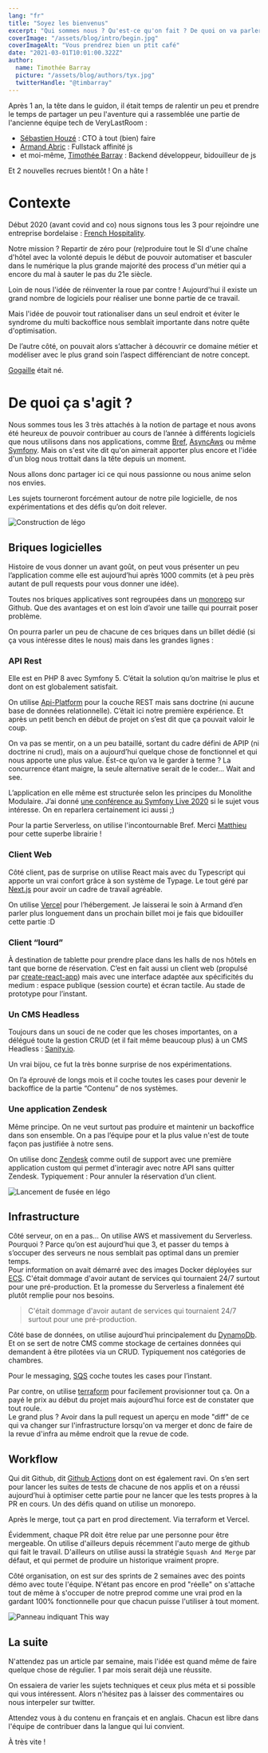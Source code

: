 ```yaml
---
lang: "fr"
title: "Soyez les bienvenus"
excerpt: "Qui sommes nous ? Qu'est-ce qu'on fait ? De quoi on va parler ? Commençons par les présentations !"
coverImage: "/assets/blog/intro/begin.jpg"
coverImageAlt: "Vous prendrez bien un ptit café"
date: "2021-03-01T10:01:00.322Z"
author:
  name: Timothée Barray
  picture: "/assets/blog/authors/tyx.jpg"
  twitterHandle: "@timbarray"
---
```


Après 1 an, la tête dans le guidon, il était temps de ralentir un peu et prendre le temps de partager un peu l'aventure qui a rassemblée une partie de l'ancienne équipe tech de VeryLastRoom :

- [Sébastien Houzé](https://twitter.com/sebastienhouze) : CTO à tout (bien) faire
- [Armand Abric](https://twitter.com/armandabric) : Fullstack affinité js
- et moi-même, [Timothée Barray](https://twitter.com/timbarray) : Backend développeur, bidouilleur de js

Et 2 nouvelles recrues bientôt ! On a hâte !

# Contexte

Début 2020 (avant covid and co) nous signons tous les 3 pour rejoindre une entreprise bordelaise : [French Hospitality](https://french-hospitality.fr).

Notre mission ? Repartir de zéro pour (re)produire tout le SI d'une chaîne d'hôtel avec la volonté depuis le début de pouvoir automatiser et basculer dans le numérique la plus grande majorité des process d'un métier qui a encore du mal à sauter le pas du 21e siècle.

Loin de nous l'idée de réinventer la roue par contre ! Aujourd'hui il existe un grand nombre de logiciels pour réaliser une bonne partie de ce travail.

Mais l'idée de pouvoir tout rationaliser dans un seul endroit et éviter le syndrome du multi backoffice nous semblait importante dans notre quête d'optimisation.

De l’autre côté, on pouvait alors s’attacher à découvrir ce domaine métier et modéliser avec le plus grand soin l’aspect différenciant de notre concept.

[Gogaille](https://www.gogaille.com/) était né.

# De quoi ça s'agit ?

Nous sommes tous les 3 très attachés à la notion de partage et nous avons été heureux de pouvoir contribuer au cours de l’année à différents logiciels que nous utilisons dans nos applications, comme [Bref](https://bref.sh/), [AsyncAws](https://async-aws.com/) ou même [Symfony](https://symfony.com/). Mais on s'est vite dit qu'on aimerait apporter plus encore et l'idée d'un blog nous trottait dans la tête depuis un moment.

Nous allons donc partager ici ce qui nous passionne ou nous anime selon nos envies.

Les sujets tourneront forcément autour de notre pile logicielle, de nos expérimentations et des défis qu’on doit relever.

![Construction de légo](/assets/blog/intro/lego.jpg)

## Briques logicielles

Histoire de vous donner un avant goût, on peut vous présenter un peu l’application comme elle est aujourd’hui après 1000 commits (et à peu près autant de pull requests pour vous donner une idée).

Toutes nos briques applicatives sont regroupées dans un [monorepo](https://github.com/korfuri/awesome-monorepo) sur Github. Que des avantages et on est loin d’avoir une taille qui pourrait poser problème.

On pourra parler un peu de chacune de ces briques dans un billet dédié (si ça vous intéresse dites le nous) mais dans les grandes lignes :

### API Rest

Elle est en PHP 8 avec Symfony 5. C’était la solution qu’on maitrise le plus et dont on est globalement satisfait.

On utilise [Api-Platform](https://api-platform.com/) pour la couche REST mais sans doctrine (ni aucune base de données relationnelle). C’était ici notre première expérience. Et après un petit bench en début de projet on s’est dit que ça pouvait valoir le coup.

On va pas se mentir, on a un peu bataillé, sortant du cadre défini de APIP (ni doctrine ni crud), mais on a aujourd’hui quelque chose de fonctionnel et qui nous apporte une plus value. Est-ce qu’on va le garder à terme ? La concurrence étant maigre, la seule alternative serait de le coder… Wait and see.

L’application en elle même est structurée selon les principes du Monolithe Modulaire. J’ai donné [une conférence au Symfony Live 2020](https://symfonycasts.com/screencast/paris2020/monolithe-modulaire-pourquoi-comment) si le sujet vous intéresse. On en reparlera certainement ici aussi ;)

Pour la partie Serverless, on utilise l'incontournable Bref. Merci [Matthieu](https://twitter.com/matthieunapoli) pour cette superbe librairie !

### Client Web

Côté client, pas de surprise on utilise React mais avec du Typescript qui apporte un vrai confort grâce à son système de Typage. Le tout géré par [Next.js](https://nextjs.org) pour avoir un cadre de travail agréable.

On utilise [Vercel](https://vercel.com) pour l’hébergement. Je laisserai le soin à Armand d’en parler plus longuement dans un prochain billet moi je fais que bidouiller cette partie :D

### Client “lourd”

À destination de tablette pour prendre place dans les halls de nos hôtels en tant que borne de réservation. C’est en fait aussi un client web (propulsé par [create-react-app](https://create-react-app.dev)) mais avec une interface adaptée aux spécificités du medium : espace publique (session courte) et écran tactile. Au stade de prototype pour l’instant.

### Un CMS Headless

Toujours dans un souci de ne coder que les choses importantes, on a délégué toute la gestion CRUD (et il fait même beaucoup plus) à un CMS Headless : [Sanity.io](https://www.sanity.io/).

Un vrai bijou, ce fut la très bonne surprise de nos expérimentations.

On l’a éprouvé de longs mois et il coche toutes les cases pour devenir le backoffice de la partie “Contenu” de nos systèmes.

### Une application Zendesk

Même principe. On ne veut surtout pas produire et maintenir un backoffice dans son ensemble. On a pas l’équipe pour et la plus value n'est de toute façon pas justifiée à notre sens.

On utilise donc [Zendesk](https://www.zendesk.fr/) comme outil de support avec une première application custom qui permet d'interagir avec notre API sans quitter Zendesk. Typiquement : Pour annuler la réservation d’un client.

![Lancement de fusée en légo](/assets/blog/intro/rocket.jpg)

## Infrastructure

Côté serveur, on en a pas… On utilise AWS et massivement du Serverless. Pourquoi ? Parce qu’on est aujourd’hui que 3, et passer du temps à s’occuper des serveurs ne nous semblait pas optimal dans un premier temps.  
Pour information on avait démarré avec des images Docker déployées sur [ECS](https://aws.amazon.com/ecs). C'était dommage d'avoir autant de services qui tournaient 24/7 surtout pour une pré-production.
Et la promesse du Serverless a finalement été plutôt remplie pour nos besoins.

> C'était dommage d'avoir autant de services qui tournaient 24/7 surtout pour une pré-production.

Côté base de données, on utilise aujourd’hui principalement du [DynamoDb](https://aws.amazon.com/dynamodb). Et on se sert de notre CMS comme stockage de certaines données qui demandent à être pilotées via un CRUD. Typiquement nos catégories de chambres.

Pour le messaging, [SQS](https://aws.amazon.com/sqs) coche toutes les cases pour l’instant.

Par contre, on utilise [terraform](https://www.terraform.io/) pour facilement provisionner tout ça. On a payé le prix au début du projet mais aujourd’hui force est de constater que tout roule.  
Le grand plus ? Avoir dans la pull request un aperçu en mode "diff" de ce qui va changer sur l'infrastructure lorsqu'on va merger et donc de faire de la revue d'infra au même endroit que la revue de code.

## Workflow

Qui dit Github, dit [Github Actions](https://github.com/features/actions) dont on est également ravi. On s’en sert pour lancer les suites de tests de chacune de nos applis et on a réussi aujourd’hui à optimiser cette partie pour ne lancer que les tests propres à la PR en cours. Un des défis quand on utilise un monorepo.

Après le merge, tout ça part en prod directement. Via terraform et Vercel.

Évidemment, chaque PR doit être relue par une personne pour être mergeable. On utilise d'ailleurs depuis récemment l'auto merge de github qui fait le travail. D'ailleurs on utilise aussi la stratégie `Squash And Merge` par défaut, et qui permet de produire un historique vraiment propre.

Côté organisation, on est sur des sprints de 2 semaines avec des points démo avec toute l'équipe. N'étant pas encore en prod "réelle" on s'attache tout de même à s'occuper de notre preprod comme une vrai prod en la gardant 100% fonctionnelle pour que chacun puisse l'utiliser à tout moment.

![Panneau indiquant This way](/assets/blog/intro/way.jpg)

## La suite

N'attendez pas un article par semaine, mais l'idée est quand même de faire quelque chose de régulier. 1 par mois serait déjà une réussite.

On essaiera de varier les sujets techniques et ceux plus méta et si possible qui vous intéressent. Alors n'hésitez pas à laisser des commentaires ou nous interpeler sur twitter.

Attendez vous à du contenu en français et en anglais. Chacun est libre dans l'équipe de contribuer dans la langue qui lui convient.

À très vite !
